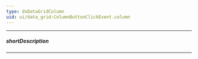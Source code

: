 ```yaml
---
type: dxDataGridColumn
uid: ui/data_grid:ColumnButtonClickEvent.column
---
```

---
##### shortDescription
<!-- Description goes here -->

---
<!-- Description goes here -->